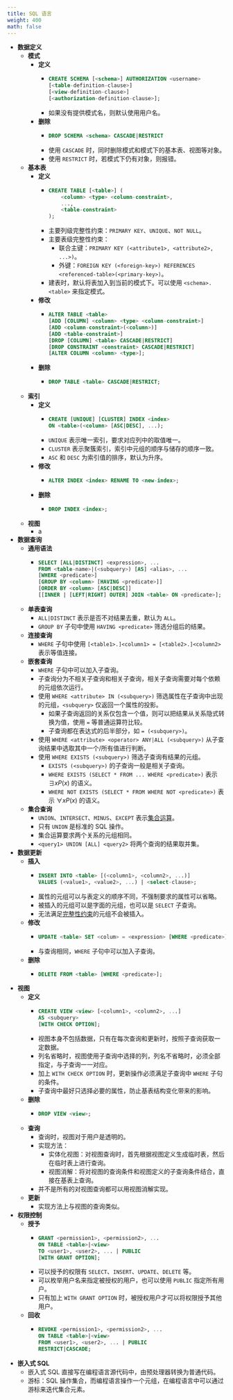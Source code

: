 ```yaml
---
title: SQL 语言
weight: 400
math: false
---
```


- **数据定义**
    - **模式**
        - **定义**
            - ```sql
              CREATE SCHEMA [<schema>] AUTHORIZATION <username>
              [<table-definition-clause>]
              [<view-definition-clause>]
              [<authorization-definition-clause>];
              ```
            - 如果没有提供模式名，则默认使用用户名。
        - **删除**
            - ```sql
              DROP SCHEMA <schema> CASCADE|RESTRICT
              ```
            - 使用 `CASCADE` 时，同时删除模式和模式下的基本表、视图等对象。
            - 使用 `RESTRICT` 时，若模式下仍有对象，则报错。
    - **基本表**
        - **定义**
            - ```sql
              CREATE TABLE [<table>] (
                  <column> <type> <column-constraint>,
                  ...,
                  <table-constraint>
              );
              ```
            - 主要列级完整性约束：`PRIMARY KEY`、`UNIQUE`、`NOT NULL`。
            - 主要表级完整性约束：
                - 联合主键：`PRIMARY KEY (<attribute1>, <attribute2>, ...>)`。
                - 外键：`FOREIGN KEY (<foreign-key>) REFERENCES <referenced-table>(<primary-key>)`。
            - 建表时，默认将表加入到当前的模式下。可以使用 `<schema>.<table>` 来指定模式。
        - **修改**
            - ```sql
              ALTER TABLE <table>
              [ADD [COLUMN] <column> <type> <column-constraint>]
              [ADD <column-constraint>(<column>)]
              [ADD <table-constraint>]
              [DROP [COLUMN] <table> CASCADE|RESTRICT]
              [DROP CONSTRAINT <constraint> CASCADE|RESTRICT]
              [ALTER COLUMN <column> <type>];
              ```
        - **删除**
            - ```sql
              DROP TABLE <table> CASCADE|RESTRICT;
              ```
    - **索引**
        - **定义**
            - ```sql
              CREATE [UNIQUE] [CLUSTER] INDEX <index>
              ON <table>(<column> [ASC|DESC], ...);
              ```
            - `UNIQUE` 表示唯一索引，要求对应列中的取值唯一。
            - `CLUSTER` 表示聚簇索引，索引中元组的顺序与储存的顺序一致。
            - `ASC` 和 `DESC` 为索引值的排序，默认为升序。
        - **修改**
            - ```sql
              ALTER INDEX <index> RENAME TO <new-index>;
              ```
        - **删除**
            - ```sql
              DROP INDEX <index>;
              ```
    - **视图**
        - a
- **数据查询**
    - **通用语法**
        - ```sql
          SELECT [ALL|DISTINCT] <expression>, ...
          FROM <table-name>|(<subquery>) [AS] <alias>, ...
          [WHERE <predicate>]
          [GROUP BY <column> [HAVING <predicate>]]
          [ORDER BY <column> [ASC|DESC]]
          [[INNER | [LEFT|RIGHT] OUTER] JOIN <table> ON <predicate>];
          ```
    - **单表查询**
        - `ALL|DISTINCT` 表示是否不对结果去重，默认为 `ALL`。
        - `GROUP BY` 子句中使用 `HAVING <predicate>` 筛选分组后的结果。
    - **连接查询**
        - `WHERE` 子句中使用 `[<table1>.]<column1> = [<table2>.]<column2>` 表示等值连接。
    - **嵌套查询**
        - `WHERE` 子句中可以加入子查询。
        - 子查询分为不相关子查询和相关子查询，相关子查询需要对每个依赖的元组依次运行。
        - 使用 `WHERE <attribute> IN (<subquery>)` 筛选属性在子查询中出现的元组，`<subquery>` 仅返回一个属性的投影。
            - 如果子查询返回的关系仅包含一个值，则可以把结果从关系隐式转换为值，使用 `=` 等普通运算符比较。
            - 子查询都在表达式的后半部分，如 `= (<subquery>)`。
        - 使用 `WHERE <attribute> <operator> ANY|ALL (<subquery>)` 从子查询结果中选取其中一个/所有值进行判断。
        - 使用 `WHERE EXISTS (<subquery>)` 筛选子查询有结果的元组。
            - `EXISTS (<subquery>)` 的子查询一般是相关子查询。
            - `WHERE EXISTS (SELECT * FROM ... WHERE <predicate>)` 表示 $\exists x P(x)$ 的语义。
            - `WHERE NOT EXISTS (SELECT * FROM WHERE NOT <predicate>)` 表示 $\forall x P(x)$ 的语义。
    - **集合查询**
        - `UNION`、`INTERSECT`、`MINUS`、`EXCEPT` 表示[集合运算](/docs/mathematics/discrete-mathematics/set#qtjafh)。
        - 只有 `UNION` 是标准的 SQL 操作。
        - 集合运算要求两个关系的元组相同。
        - `<query1> UNION [ALL] <query2>` 将两个查询的结果取并集。
- **数据更新**
    - **插入**
        - ```sql
          INSERT INTO <table> [(<column1>, <column2>, ...)]
          VALUES (<value1>, <value2>, ...) | <select-clause>;
          ```
        - 属性的元组可以与表定义的顺序不同，不强制要求的属性可以省略。
        - 被插入的元组可以是字面的元组，也可以是 `SELECT` 子查询。
        - 无法满足[完整性约束](/docs/computer-science/database/relational-database#masdfo)的元组不会被插入。
    - **修改**
        - ```sql
          UPDATE <table> SET <colum> = <expression> [WHERE <predicate>];
          ```
        - 与查询相同，`WHERE` 子句中可以加入子查询。
    - **删除**
        - ```sql
          DELETE FROM <table> [WHERE <predicate>];
          ```
- **视图**
    - **定义**
        - ```sql
          CREATE VIEW <view> [<column1>, <column2>, ...]
          AS <subquery>
          [WITH CHECK OPTION];
          ```
        - 视图本身不包括数据，只有在每次查询和更新时，按照子查询获取一定数据。
        - 列名省略时，视图使用子查询中选择的列，列名不省略时，必须全部指定，与子查询一一对应。
        - 加上 `WITH CHECK OPTION` 时，更新操作必须满足子查询中 `WHERE` 子句的条件。
        - 子查询中最好只选择必要的属性，防止基表结构变化带来的影响。
    - **删除**
        - ```sql
          DROP VIEW <view>;
          ```
    - **查询**
        - 查询时，视图对于用户是透明的。
        - 实现方法：
            - 实体化视图：对视图查询时，首先根据视图定义生成临时表，然后在临时表上进行查询。
            - 视图消解：将对视图的查询条件和视图定义的子查询条件结合，直接在基表上查询。
        - 并不是所有的对视图查询都可以用视图消解实现。
    - **更新**
        - 实现方法上与视图的查询类似。
- **权限控制**
    - **授予**
        - ```sql
          GRANT <permission1>, <permission2>, ...
          ON TABLE <table>|<view>
          TO <user1>, <user2>, ... | PUBLIC
          [WITH GRANT OPTION];
          ```
        - 可以授予的权限有 `SELECT`、`INSERT`、`UPDATE`、`DELETE` 等。
        - 可以枚举用户名来指定被授权的用户，也可以使用 `PUBLIC` 指定所有用户。
        - 只有加上 `WITH GRANT OPTION` 时，被授权用户才可以将权限授予其他用户。
    - **回收**
        - ```sql
          REVOKE <permission1>, <permission2>, ...
          ON TABLE <table>|<view>
          FROM <user1>, <user2>, ... | PUBLIC
          RESTRICT|CASCADE;
          ```
- **嵌入式 SQL**
    - 嵌入式 SQL 直接写在编程语言源代码中，由预处理器转换为普通代码。
    - 游标：SQL 操作集合，而编程语言操作一个元组，在编程语言中可以通过游标来迭代集合元素。
